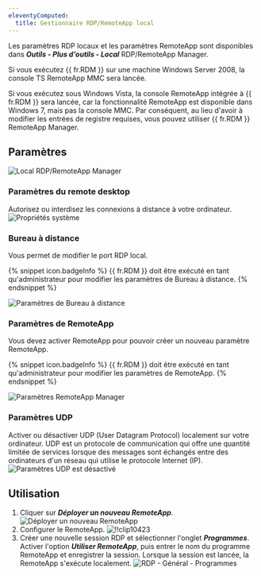 ```yaml
---
eleventyComputed:
  title: Gestionnaire RDP/RemoteApp local
---
```

Les paramètres RDP locaux et les paramètres RemoteApp sont disponibles dans ***Outils - Plus d'outils - Local*** RDP/RemoteApp Manager.

Si vous exécutez {{ fr.RDM }} sur une machine Windows Server 2008, la console TS RemoteApp MMC sera lancée.

Si vous exécutez sous Windows Vista, la console RemoteApp intégrée à {{ fr.RDM }} sera lancée, car la fonctionnalité RemoteApp est disponible dans Windows 7, mais pas la console MMC. Par conséquent, au lieu d'avoir à modifier les entrées de registre requises, vous pouvez utiliser {{ fr.RDM }} RemoteApp Manager.

## Paramètres

![Local RDP/RemoteApp Manager](https://cdnweb.devolutions.net/docs/fr/rdm/windows/clip11350.png)

### Paramètres du remote desktop

Autorisez ou interdisez les connexions à distance à votre ordinateur.
![Propriétés système](https://cdnweb.devolutions.net/docs/fr/rdm/windows/clip10418.png)

### Bureau à distance

Vous permet de modifier le port RDP local.

{% snippet icon.badgeInfo %}
{{ fr.RDM }} doit être exécuté en tant qu'administrateur pour modifier les paramètres de Bureau à distance.
{% endsnippet %}

![Paramètres de Bureau à distance](https://cdnweb.devolutions.net/docs/fr/rdm/windows/clip10419.png)

### Paramètres de RemoteApp

Vous devez activer RemoteApp pour pouvoir créer un nouveau paramètre RemoteApp.

{% snippet icon.badgeInfo %}
{{ fr.RDM }} doit être exécuté en tant qu'administrateur pour modifier les paramètres de RemoteApp.
{% endsnippet %}

![Paramètres RemoteApp Manager](https://cdnweb.devolutions.net/docs/fr/rdm/windows/clip10420.png)

### Paramètres UDP

Activer ou désactiver UDP (User Datagram Protocol) localement sur votre ordinateur. UDP est un protocole de communication qui offre une quantité limitée de services lorsque des messages sont échangés entre des ordinateurs d'un réseau qui utilise le protocole Internet (IP).
![Paramètres UDP est désactivé](https://cdnweb.devolutions.net/docs/fr/rdm/windows/clip11351.png)

## Utilisation

1. Cliquer sur ***Déployer un nouveau RemoteApp***.
![Déployer un nouveau RemoteApp](https://cdnweb.devolutions.net/docs/fr/rdm/windows/clip10422.png)
1. Configurer le RemoteApp.
![!!clip10423](https://cdnweb.devolutions.net/docs/fr/rdm/windows/clip10423.png)
1. Créer une nouvelle session RDP et sélectionner l'onglet ***Programmes***. Activer l'option ***Utiliser RemoteApp***, puis entrer le nom du programme RemoteApp et enregistrer la session. Lorsque la session est lancée, la RemoteApp s'exécute localement.
![RDP  - Général - Programmes](https://cdnweb.devolutions.net/docs/fr/rdm/windows/clip10812.png)
